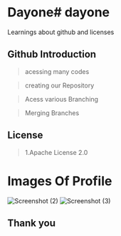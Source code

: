 # Dayone# dayone
Learnings about github and licenses
 
## Github Introduction
>acessing many codes 

>creating our Repository

>Acess various Branching

>Merging Branches

## License
>1.Apache License 2.0

# Images Of Profile
![Screenshot (2)](https://user-images.githubusercontent.com/116140440/196608526-c9f59871-1129-4f80-93bd-1fab1270f770.png)
![Screenshot (3)](https://user-images.githubusercontent.com/116140440/196608555-6c9aab6b-fb14-4b09-ace0-363cafda7885.png)

## Thank you
